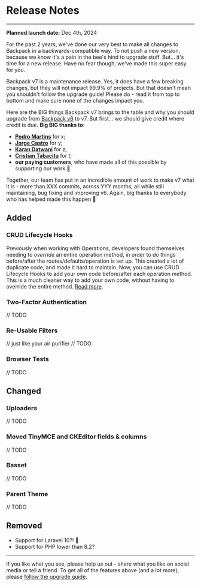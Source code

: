 # Release Notes

---

**Planned launch date:** Dec 4th, 2024

For the past 2 years, we've done our very best to make all changes to Backpack in a backwards-compatible way. To not push a new version, because we know it's a pain in the bee's hind to upgrade stuff. But... it's time for a new release. Have no fear though, we've made this super easy for you.

Backpack v7 is a maintenance release. Yes, it does have a few breaking changes, but they will not impact 99.9% of projects. But that doesn't mean you shouldn't follow the upgrade guide! Please do - read it from top to bottom and make sure none of the changes impact you.

Here are the BIG things Backpack v7 brings to the table and why you should upgrade from [Backpack v6](/docs/6.x) to v7. But first... we should give credit where credit is due. **Big BIG thanks to**:
- **[Pedro Martins](https://github.com/pxpm)** for x;
- **[Jorge Castro](https://github.com/jcastroa87)** for y;
- **[Karan Datwani](https://github.com/karandatwani92)** for z;
- **[Cristian Tabacitu](https://github.com/tabacitu)** for t;
- **our paying customers**, who have made all of this possible by supporting our work 🙏

Together, our team has put in an incredible amount of work to make v7 what it is - more than XXX commits, across YYY months, all while still maintaining, bug fixing and improving v6. Again, big thanks to everybody who has helped made this happen 🙏

<a name="added"></a>
## Added

### CRUD Lifecycle Hooks

Previously when working with Operations, developers found themselves needing to _override_ an entire operation method, in order to do things before/after the routes/defaults/operation is set up. This created a lot of duplicate code, and made it hard to maintain. Now, you can use CRUD Lifecycle Hooks to add your own code before/after each operation method. This is a much cleaner way to add your own code, without having to override the entire method. [Read more](/docs/{{version}}/crud-operations#lifecycle-hooks).

### Two-Factor Authentication

// TODO

### Re-Usable Filters

// just like your air purifier
// TODO

### Browser Tests

// TODO


<a name="changed"></a>
## Changed

### Uploaders

// TODO

### Moved TinyMCE and CKEditor fields & columns

// TODO

### Basset

// TODO

### Parent Theme

// TODO

<a name="removed"></a>
## Removed

- Support for Laravel 10?! 👀
- Support for PHP lower than 8.2?

---

If you like what you see, please help us out - share what you like on social media or tell a friend. To get all of the features above (and a lot more), please [follow the upgrade guide](/docs/{{version}}/upgrade-guide).
